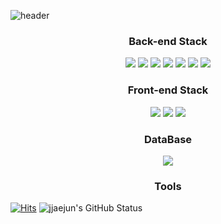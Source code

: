 ![header](https://capsule-render.vercel.app/api?type=soft&color=auto&height=200&section=header&text=Welcome%20to%20jjaejun's%20Github!&fontSize=50&animation=twinkling)

<h3 align="center"> Back-end Stack </h3>
<div align=center>
	<img src="https://img.shields.io/badge/java-007396?style=flat&logo=OpenJDK&logoColor=white">
	<img src="https://img.shields.io/badge/MySQL-4479A1?style=flat&logo=MySQL&logoColor=white">
	<img src="https://img.shields.io/badge/springboot-6DB33F?style=flat&logo=springboot&logoColor=white">
	<img src="https://img.shields.io/badge/Spring-6DB33F?style=flat&logo=Spring&logoColor=white">
	<img src="https://img.shields.io/badge/Spring Security-6DB33F?style=flat&logo=Spring Security&logoColor=white">
	<img src="https://img.shields.io/badge/JUnit5-25A162?style=flat&logo=JUnit5&logoColor=white">
	<img src="https://img.shields.io/badge/Hibernate-59666C?style=flat&logo=Hibernate&logoColor=white">
  <br>
</div>

<h3 align="center"> Front-end Stack </h3>
<div align=center>
	<img src="https://img.shields.io/badge/HTML5-E34F26?style=flat&logo=HTML5&logoColor=white">
	<img src="https://img.shields.io/badge/CSS3-1572B6?style=flat&logo=CSS3&logoColor=white">
	<img src="https://img.shields.io/badge/JavaScript-F7DF1E?style=flat&logo=JavaScript&logoColor=white">
  <br>
</div>
  
<h3 align="center"> DataBase </h3>
<div align=center>
	<img src="https://img.shields.io/badge/oracle-F80000?style=flat&logo=oracle&logoColor=white">
 </div>

<h3 align="center"> Tools </h3>

[![Hits](https://hits.seeyoufarm.com/api/count/incr/badge.svg?url=https%3A%2F%2Fgithub.com%2Fjjaejun%2Fhit-counter&count_bg=%23577fde&title_bg=%23577fde&icon=&icon_color=%23577fde&title=hits&edge_flat=true)](https://hits.seeyoufarm.com)
![jjaejun's GitHub Status](https://github-readme-stats.vercel.app/api?username=jjaejun&show_icons=true)
<br>
<br>
